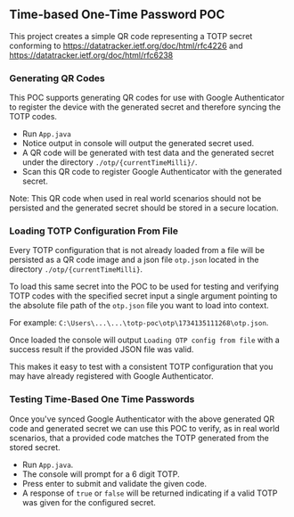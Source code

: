 ## Time-based One-Time Password POC

This project creates a simple QR code representing a TOTP secret conforming
to https://datatracker.ietf.org/doc/html/rfc4226 and https://datatracker.ietf.org/doc/html/rfc6238

### Generating QR Codes

This POC supports generating QR codes for use with Google Authenticator to register the device with the generated secret and therefore syncing the TOTP codes.

- Run `App.java`
- Notice output in console will output the generated secret used.
- A QR code will be generated with test data and the generated secret under the directory `./otp/{currentTimeMilli}/`.
- Scan this QR code to register Google Authenticator with the generated secret.

Note: This QR code when used in real world scenarios should not be persisted and the generated secret should be stored in a secure location.

### Loading TOTP Configuration From File

Every TOTP configuration that is not already loaded from a file will be persisted as a QR code image and a json file `otp.json` located in the directory `./otp/{currentTimeMilli}`.

To load this same secret into the POC to be used for testing and verifying TOTP codes with the specified secret input a single argument pointing to the absolute file path of the `otp.json` file you want to load into context.

For example: `C:\Users\...\...\totp-poc\otp\1734135111268\otp.json`.

Once loaded the console will output `Loading OTP config from file` with a success result if the provided JSON file was valid. 

This makes it easy to test with a consistent TOTP configuration that you may have already registered with Google Authenticator.

### Testing Time-Based One Time Passwords

Once you've synced Google Authenticator with the above generated QR code and generated secret we can use this POC to verify, as in real world scenarios, that a provided code matches the TOTP generated from the stored secret.

- Run `App.java`.
- The console will prompt for a 6 digit TOTP.
- Press enter to submit and validate the given code.
- A response of `true` or `false` will be returned indicating if a valid TOTP was given for the configured secret.